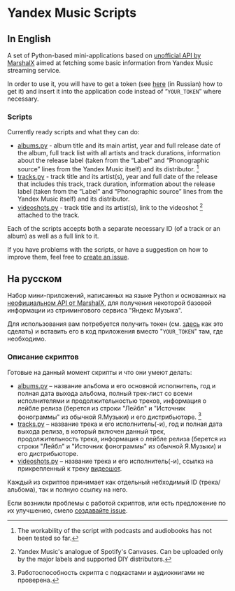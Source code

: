 # Yandex Music Scripts
## In English
A set of Python-based mini-applications based on [unofficial API by MarshalX](https://github.com/MarshalX/yandex-music-api) aimed at fetching some basic information from Yandex Music streaming service.

In order to use it, you will have to get a token (see [here](https://yandex-music.readthedocs.io/en/main/token.html) (in Russian) how to get it) and insert it into the application code instead of “`YOUR_TOKEN`” where necessary.

### Scripts
Currently ready scripts and what they can do:
* [albums.py](https://github.com/wileyfoxyx/yam-scripts/blob/main/albums.py) - album title and its main artist, year and full release date of the album, full track list with all artists and track durations, information about the release label (taken from the “Label” and “Phonographic source” lines from the Yandex Music itself) and its distributor. [^1]
* [tracks.py](https://github.com/wileyfoxyx/yam-scripts/blob/main/tracks.py) - track title and its artist(s), year and full date of the release that includes this track, track duration, information about the release label (taken from the “Label” and “Phonographic source” lines from the Yandex Music itself) and its distributor.
* [videoshots.py](https://github.com/wileyfoxyx/yam-scripts/blob/main/videoshots.py) - track title and its artist(s), link to the videoshot [^2] attached to the track.

Each of the scripts accepts both a separate necessary ID (of a track or an album) as well as a full link to it.

If you have problems with the scripts, or have a suggestion on how to improve them, feel free to [create an issue](https://github.com/wileyfoxyx/yam-scripts/issues/new/choose).

[^1]: The workability of the script with podcasts and audiobooks has not been tested so far.
[^2]: Yandex Music's analogue of Spotify's Canvases. Can be uploaded only by the major labels and supported DIY distributors.

## На русском
Набор мини-приложений, написанных на языке Python и основанных на [неофициальном API от MarshalX](https://github.com/MarshalX/yandex-music-api), для получения некоторой базовой информации из стримингового сервиса "Яндекс Музыка".

Для использования вам потребуется получить токен (см. [здесь](https://yandex-music.readthedocs.io/en/main/token.html) как это сделать) и вставить его в код приложения вместо "`YOUR_TOKEN`" там, где необходимо.

### Описание скриптов
Готовые на данный момент скрипты и что они умеют делать:
* [albums.py](https://github.com/wileyfoxyx/yam-scripts/blob/main/albums.py) – название альбома и его основной исполнитель, год и полная дата выхода альбома, полный трек-лист со всеми исполнителями и продолжительностью треков, информация о лейбле релиза (берется из строки "Лейбл" и "Источник фонограммы" из обычной Я.Музыки) и его дистрибьюторе. [^3]
* [tracks.py](https://github.com/wileyfoxyx/yam-scripts/blob/main/tracks.py) – название трека и его исполнитель(-и), год и полная дата выхода релиза, в который включен данный трек, продолжительность трека, информация о лейбле релиза (берется из строки "Лейбл" и "Источник фонограммы" из обычной Я.Музыки) и его дистрибьюторе.
* [videoshots.py](https://github.com/wileyfoxyx/yam-scripts/blob/main/videoshots.py) – название трека и его исполнитель(-и), ссылка на прикрепленный к треку [видеошот](https://yandex.ru/support/music/ru/performers-and-copyright-holders/video-shot).

Каждый из скриптов принимает как отдельный небходимый ID (трека/альбома), так и полную ссылку на него.

Если возникли проблемы с работой скриптов, или есть предложение по их улучшению, смело [создавайте issue](https://github.com/wileyfoxyx/yam-scripts/issues/new/choose).

[^3]: Работоспособность скрипта с подкастами и аудиокнигами не проверена. 


